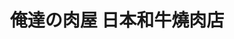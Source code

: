 ---
title: "俺達の肉屋 日本和牛燒肉店"
description: "俺達の肉屋 日本和牛燒肉店"
layout: shop
keywords:
  - 美食競賽
  - 台灣美食
  - 美食精選
datePublished: "2025-06-30"
dateModified: "2025-07-03"
city: "台中市"
district: "西區"
address: "台中市西區公益路194-1號"
phone: "0423250588"
geo: "24.1510111770431, 120.65641646046238"
google_map: "https://maps.app.goo.gl/2vU3epw9iMbZYw27A"
footinder: "https://footinder.com.tw/%E5%8F%B0%E4%B8%AD%E5%B8%82%E8%A5%BF%E5%8D%80/104680/"
official: "https://www.facebook.com/oretachinonikuya/"
award:
  - name: "500盤"
    year: "2024"
    entries:
      - dishes:
          - "牛舌"

---